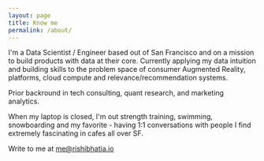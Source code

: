 ```yaml
---
layout: page
title: Know me
permalink: /about/
---
```


I'm a Data Scientist / Engineer based out of San Francisco and on a mission to build products with data at their core. Currently applying my data intuition and building skills to the problem space of consumer Augmented Reality, platforms, cloud compute and relevance/recommendation systems.

Prior backround in tech consulting, quant research, and marketing analytics.

When my laptop is closed, I'm out strength training, swimming, snowboarding and my favorite - having 1:1 conversations with people I find extremely fascinating in cafes all over SF.

Write to me at me@rishibhatia.io